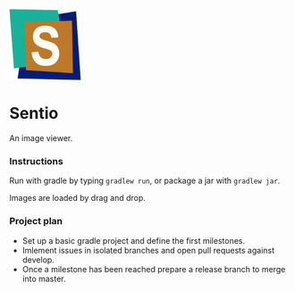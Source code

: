 [<img src='src/main/resources/icon.png' width='128px'/>](https://github.com/alnesjo/Sentio)

# Sentio

An image viewer.

### Instructions

Run with gradle by typing `gradlew run`, or package a jar with `gradlew jar`.

Images are loaded by drag and drop.

### Project plan

* Set up a basic gradle project and define the first milestones.
* Imlement issues in isolated branches and open pull requests against develop.
* Once a milestone has been reached prepare a release branch to merge into master.
